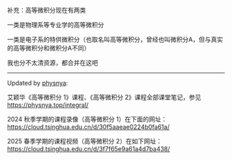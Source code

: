 补充：高等微积分现在有两类

一类是物理系等专业学的高等微积分

一类是电子系的特供微积分（也取名叫高等微积分，曾经也叫微积分A，但与真实的高等微积分和微积分A不同）

我也分不太清资源，都合并在这吧

---

Updated by [physnya](https://github.com/physnya): 

艾颖华《高等微积分 1》课程、《高等微积分 2》课程全部课堂笔记，参见 https://physnya.top/integral/

2024 秋季学期的课程录像（高等微积分 1）在下面的网址：https://cloud.tsinghua.edu.cn/d/30f5aaeae0224b0fa61a/

2025 春季学期的课程视频（高等微积分 2）在如下网址：https://cloud.tsinghua.edu.cn/d/3f7f65e9a61a4d7ba438/